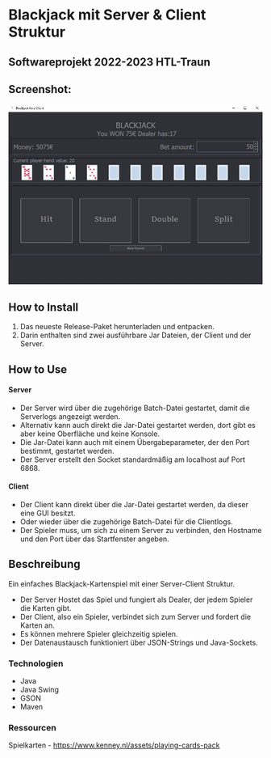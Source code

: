 # Blackjack mit Server & Client Struktur
## Softwareprojekt 2022-2023 HTL-Traun

## Screenshot:
![App GUI](https://raw.githubusercontent.com/Rudi-Wagner/Blackjack/main/Java_Blackjack/Docs/App_GUI.JPG)
 
## How to Install
 1. Das neueste Release-Paket herunterladen und entpacken.
 2. Darin enthalten sind zwei ausführbare Jar Dateien, der Client und der Server.
 
## How to Use
#### Server
- Der Server wird über die zugehörige Batch-Datei gestartet, damit die Serverlogs angezeigt werden.
- Alternativ kann auch direkt die Jar-Datei gestartet werden, dort gibt es aber keine Oberfläche und keine Konsole.
- Die Jar-Datei kann auch mit einem Übergabeparameter, der den Port bestimmt, gestartet werden.
- Der Server erstellt den Socket standardmäßig am localhost auf Port 6868.
#### Client
- Der Client kann direkt über die Jar-Datei gestartet werden, da dieser eine GUI besitzt.
- Oder wieder über die zugehörige Batch-Datei für die Clientlogs.
- Der Spieler muss, um sich zu einem Server zu verbinden, den Hostname und den Port über das Startfenster angeben.

## Beschreibung
Ein einfaches Blackjack-Kartenspiel mit einer Server-Client Struktur.
 - Der Server Hostet das Spiel und fungiert als Dealer, der jedem Spieler die Karten gibt. 
 - Der Client, also ein Spieler, verbindet sich zum Server und fordert die Karten an.
 - Es können mehrere Spieler gleichzeitig spielen.
 - Der Datenaustausch funktioniert über JSON-Strings und Java-Sockets.

### Technologien
 - Java
 - Java Swing
 - GSON
 - Maven

### Ressourcen
Spielkarten - https://www.kenney.nl/assets/playing-cards-pack
